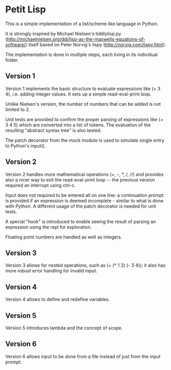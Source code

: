 # Petit Lisp

This is a simple implementation of a list/scheme like language in Python.

It is strongly inspired by Michael Nielsen's tiddlylisp.py
(http://michaelnielsen.org/ddi/lisp-as-the-maxwells-equations-of-software/)
itself based on Peter Norvig's lispy (http://norvig.com/lispy.html).

The implementation is done in multiple steps, each living in its individual folder.

Version 1
---------

Version 1 implements the basic structure to evaluate
expressions like (+ 3 4), i.e. adding integer values.
 It sets up a simple read-eval-print loop.

Unlike Nielsen's version, the number of numbers that can be added
is not limited to 2.

Unit tests are provided to confirm the proper parsing of expressions
like (+ 3 4 5) which are converted into a list of tokens.
The evaluation of the resulting "abstract syntax tree" is also tested.

The patch decorator from the mock module is used to simulate single entry to Python's input().

Version 2
---------

Version 2 handles more mathematical operations (+, -, *, /, //) and provides also a nicer way to exit the read-eval-print loop --
the previous version required an interrupt using ctrl-c.

Input does not required to be entered all on one line: a continuation
prompt is provided if an expression is deemed incomplete - similar
to what is done with Python.  A different usage of the patch
decorator is needed for unit tests.

A special "hook" is introduced to enable seeing the result
of parsing an expression using the repl for exploration.

Floating point numbers are handled as well as integers.

Version 3
---------

Version 3 allows for nested operations, such as (+ (* 1 2) (- 3 4));
it also has more robust error handling for invalid input.

Version 4
---------

Version 4 allows to define and redefine variables.

Version 5
---------

Version 5 introduces lambda and the concept of scope.

Version 6
---------

Version 6 allows input to be done from a file instead of just
from the input prompt.
